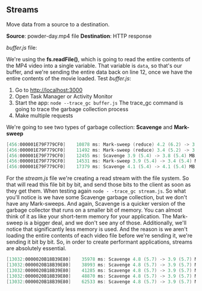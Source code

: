 ## Streams

Move data from a source to a destination.

**Source**: powder-day.mp4 file
**Destination**: HTTP response

_buffer.js_ file:

We're using the **fs.readFile()**, which is going to read the entire contents of the MP4 video into a single variable. That variable is `data`, so that's our buffer, and we're sending the entire data back on line 12, once we have the entire contents of the movie loaded.
Test _buffer.js_:
1. Go to [http://localhost:3000](http://localhost:3000)
2. Open Task Manager or Activity Monitor
3. Start the app: `node --trace_gc buffer.js` The trace_gc command is going to trace the garbage collection process
4. Make multiple requests 

We're going to see two types of garbage collection: **Scavenge** and **Mark-sweep**

```ps1
[456:000001E79F779CF0]    10878 ms: Mark-sweep (reduce) 4.2 (6.2) -> 3.4 (5.2) MB, 5.4 / 0.0 ms  (+ 0.1 ms in 2 steps since start of marking, biggest step 0.1 ms, walltime since start of marking 8 ms) (average mu = 1.000, current mu = 1.000) finalize incremental marking via task GC in old space requested
[456:000001E79F779CF0]    11492 ms: Mark-sweep (reduce) 3.4 (5.2) -> 3.4 (5.4) MB, 1.1 / 0.0 ms  (+ 0.0 ms in 2 steps since start of marking, biggest step 0.0 ms, walltime since start of marking 3 ms) (average mu = 0.998, current mu = 0.998) finalize incremental marking via task GC in old space requested
[456:000001E79F779CF0]    12455 ms: Scavenge 3.9 (5.4) -> 3.8 (5.4) MB, 0.4 / 0.0 ms  (average mu = 0.998, current mu = 0.998) external memory pressure
[456:000001E79F779CF0]    14531 ms: Mark-sweep 3.9 (5.4) -> 3.4 (5.4) MB, 0.8 / 0.0 ms  (+ 0.9 ms in 15 steps since start of marking, biggest step 0.1 ms, walltime since start of marking 2 ms) (average mu = 0.999, current mu = 0.999) finalize incremental marking via task GC in old space requested
[456:000001E79F779CF0]    17379 ms: Scavenge 4.1 (5.4) -> 4.1 (5.4) MB, 0.2 / 0.0 ms  (average mu = 0.999, current mu = 0.999) external memory pressure[456:000001E79F779CF0]    17407 ms: Mark-sweep 4.1 (5.4) -> 3.4 (5.4) MB, 0.7 / 0.0 ms  (+ 0.8 ms in 12 steps since start of marking, biggest step 0.1 ms, walltime since start of marking 2 ms) (average mu = 0.999, current mu = 0.999) finalize incremental marking via task GC in old space requested
```

For the _stream.js_ file we're creating a read stream with the file system. So that will read this file bit by bit, and send those bits to the client as soon as they get them. When testing again  `node - -trace_gc stream.js`. So what you'll notice is we have some Scavenge garbage collection, but we don't have any Mark-sweeps. And again, Scavenge is a quicker version of the garbage collector that runs on a smaller bit of memory. You can almost think of it as like your short-term memory for your application. The Mark-sweep is a bigger deal, and we don't see any of those. Additionally, we'll notice that significantly less memory is used. And the reason is we aren't loading the entire contents of each video file before we're sending it, we're sending it bit by bit. So, in order to create performant applications, streams are absolutely essential. 

```ps1
[13032:0000020B18B39E80]    35978 ms: Scavenge 4.8 (5.7) -> 3.9 (5.7) MB, 0.7 / 0.0 ms  (average mu = 0.997, current mu = 0.997) allocation failure 
[13032:0000020B18B39E80]    38993 ms: Scavenge 4.8 (5.7) -> 3.9 (5.7) MB, 1.4 / 0.0 ms  (average mu = 0.997, current mu = 0.997) allocation failure 
[13032:0000020B18B39E80]    41285 ms: Scavenge 4.8 (5.7) -> 3.9 (5.7) MB, 0.8 / 0.0 ms  (average mu = 0.997, current mu = 0.997) allocation failure 
[13032:0000020B18B39E80]    48870 ms: Scavenge 4.8 (5.7) -> 3.9 (5.7) MB, 0.4 / 0.0 ms  (average mu = 0.997, current mu = 0.997) allocation failure 
[13032:0000020B18B39E80]    62533 ms: Scavenge 4.8 (5.7) -> 3.9 (5.7) MB, 0.5 / 0.0 ms  (average mu = 0.997, current mu = 0.997) allocation failure
```